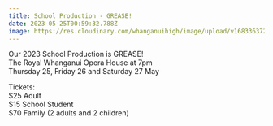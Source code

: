 ```yaml
---
title: School Production - GREASE!
date: 2023-05-25T00:59:32.788Z
image: https://res.cloudinary.com/whanganuihigh/image/upload/v1683363723/Events/grease_production_2023.jpg
---
```

Our 2023 School Production is GREASE!  
The Royal Whanganui Opera House at 7pm  
Thursday 25, Friday 26 and Saturday 27 May  

Tickets:  
$25 Adult  
$15 School Student  
$70 Family (2 adults and 2 children)   


